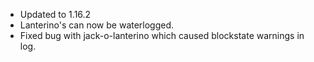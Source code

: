 - Updated to 1.16.2
- Lanterino's can now be waterlogged.
- Fixed bug with jack-o-lanterino which caused blockstate warnings in log.